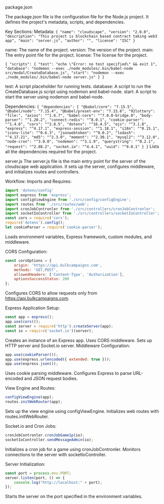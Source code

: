 package.json

The package.json file is the configuration file for the Node.js project. It defines the project's metadata, scripts, and dependencies.

Key Sections:
Metadata:
`{
    "name": "cloudscape",
    "version": "2.0.0",
    "description": "This project is blockchain based contract taking web3 app",
    "main": "server.js",
    "author": "",
    "license": "ISC"
}`

name: The name of the project.
version: The version of the project.
main: The entry point file for the project.
license: The license for the project.

`{
    "scripts": {
        "test": "echo \"Error: no test specified\" && exit 1",
        "database": "nodemon --exec ./node_modules/.bin/babel-node src/modal/CreateDatabase.js",
        "start": "nodemon --exec ./node_modules/.bin/babel-node server.js"
    }
}`

test: A script placeholder for running tests.
database: A script to run the CreateDatabase.js script using nodemon and babel-node.
start: A script to start the server using nodemon and babel-node.

Dependencies:
`{
    "dependencies": {
        "@babel/core": "7.15.5",
        "@babel/node": "7.15.4",
        "@babel/preset-env": "7.15.6",
        "92lottery": "file:",
        "axios": "^1.6.7",
        "babel-core": "^7.0.0-bridge.0",
        "body-parser": "^1.20.2",
        "connect-redis": "^8.0.1",
        "cookie-parser": "^1.4.6",
        "cors": "^2.8.5",
        "dotenv": "^16.4.5",
        "ejs": "^3.1.8",
        "express": "^4.17.1",
        "express-session": "^1.18.1",
        "i18n": "^0.15.1",
        "iconv-lite": "^0.6.3",
        "jsonwebtoken": "^9.0.2",
        "lodash": "^4.17.21",
        "md5": "^2.3.0",
        "moment": "^2.30.1",
        "mysql2": "^3.12.0",
        "node-cron": "^3.0.0",
        "nodemon": "^3.1.9",
        "querystring": "^0.2.1",
        "request": "^2.88.2",
        "socket.io": "^4.4.1",
        "uuid": "^9.0.1"
    }
}`
Lists all the dependencies required for the project.

server.js
The server.js file is the main entry point for the server of the cloudscape web application. It sets up the server, configures middleware, and initializes routes and controllers.

Workflow:
Imports and Requires:
```js
import 'dotenv/config'
import express from 'express';
import configViewEngine from './src/config/configEngine';
import routes from './src/routes/web';
import cronJobContronler from './src/controllers/cronJobContronler';
import socketIoController from './src/controllers/socketIoController';
const cors = require('cors');
require('dotenv').config();
let cookieParser = require('cookie-parser');
```
Loads environment variables, Express framework, custom modules, and middleware.

CORS Configuration:
```js
const corsOptions = {
    origin: 'https://api.bulkcampaigns.com',
    methods: 'GET,POST',
    allowedHeaders: ['Content-Type', 'Authorization'],
    optionsSuccessStatus: 200
};
```
Configures CORS to allow requests only from https://api.bulkcampaigns.com.

Express Application Setup:

```js
const app = express();
app.use(cors());
const server = require('http').createServer(app);
const io = require('socket.io')(server);
```
Creates an instance of an Express app.
Uses CORS middleware.
Sets up HTTP server and Socket.io server.
Middleware Configuration:

```js
app.use(cookieParser());
app.use(express.urlencoded({ extended: true }));
app.use(express.json());
```

Uses cookie parsing middleware.
Configures Express to parse URL-encoded and JSON request bodies.

View Engine and Routes:

```js
configViewEngine(app);
routes.initWebRouter(app);
```
Sets up the view engine using configViewEngine.
Initializes web routes with routes.initWebRouter.

Socket.io and Cron Jobs:

```js
cronJobContronler.cronJobGame1p(io);
socketIoController.sendMessageAdmin(io);
```
Initializes a cron job for a game using cronJobContronler.
Monitors connections to the server with socketIoController.

Server Initialization:
```js
const port = process.env.PORT;
server.listen(port, () => {
    console.log("http://localhost:" + port);
});
```
Starts the server on the port specified in the environment variables.










